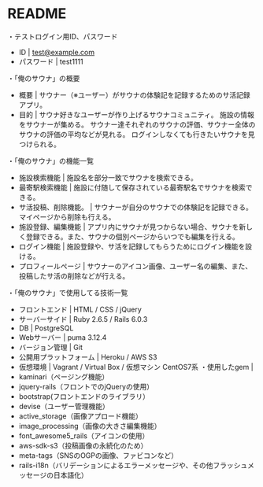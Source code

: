 # README

・テストログイン用ID、パスワード
- ID | 
test@example.com
- パスワード | 
test1111

・「俺のサウナ」の概要
- 概要 | 
サウナー（※ユーザー）がサウナの体験記を記録するためのサ活記録アプリ。
- 目的 | 
サウナ好きなユーザーが作り上げるサウナコミュニティ。
施設の情報をサウナーが集める。
サウナー達それぞれのサウナの評価、サウナー全体のサウナの評価の平均などが見れる。
ログインしなくても行きたいサウナを見つけられる。

・「俺のサウナ」の機能一覧
- 施設検索機能 | 
施設名を部分一致でサウナを検索できる。
- 最寄駅検索機能 | 
施設に付随して保存されている最寄駅名でサウナを検索できる。
- サ活投稿、削除機能。 | 
サウナーが自分のサウナでの体験記を記録できる。マイページから削除も行える。
- 施設登録、編集機能 | 
アプリ内にサウナが見つからない場合、サウナを新しく登録できる。また、サウナの個別ページからいつでも編集を行える。
- ログイン機能 | 
施設登録や、サ活を記録してもらうためにログイン機能を設ける。
- プロフィールページ | 
サウナーのアイコン画像、ユーザー名の編集、また、投稿したサ活の削除などが行える。

・「俺のサウナ」で使用してる技術一覧
- フロントエンド | 
HTML / CSS / jQuery
- サーバーサイド | 
Ruby 2.6.5 / Rails 6.0.3
- DB | 
PostgreSQL
- Webサーバー | 
puma 3.12.4
- バージョン管理 | 
Git
- 公開用プラットフォーム | 
Heroku / AWS S3
- 仮想環境 | 
Vagrant / Virtual Box / 仮想マシン CentOS7系
・使用したgem | 
- kaminari（ページング機能）
- jquery-rails（フロントでのjQueryの使用）
- bootstrap(フロントエンドのライブラリ）
- devise（ユーザー管理機能）
- active_storage（画像アプロード機能）
- image_processing（画像の大きさ編集機能）
- font_awesome5_rails（アイコンの使用）
- aws-sdk-s3（投稿画像の永続化のため）
- meta-tags（SNSのOGPの画像、ファビコンなど）
- rails-i18n（バリデーションによるエラーメッセージや、その他フラッシュメッセージの日本語化）

